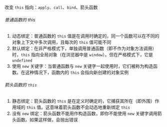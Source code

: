 改变 `this` 指向：`apply`、`call`、`bind`、箭头函数

###### 普通函数的 this

1. 动态绑定：普通函数的 `this` 值是在调用时确定的，同一个函数可以在不同的对象上下文中多次调用，且每次的 `this` 值可能不同
2. 默认绑定：在非严格模式下，单独调用普通函数（即不作为对象方法调用）时，`this` 指向全局对象（在浏览器中是 `window`）。但在严格模式下，它是 `undefined`
3. 使用 `new` 关键字：当普通函数与 `new` 关键字一起使用时，它们被称为构造函数。在这种情况下，函数内的 `this` 会指向新创建的对象实例

###### 箭头函数的 `this`

1. 静态绑定：箭头函数的 `this` 是在定义时确定的，它捕获其所在（即外围）作用域的 `this` 值。这意味着箭头函数不会动态地重新绑定 `this`
2. 没有 `new` 绑定：箭头函数不能用作构造函数，即你不能使用 `new` 关键字调用箭头函数。如果这样做，会抛出错误

